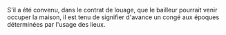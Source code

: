   
 S'il a été convenu, dans le contrat de louage, que le bailleur pourrait venir occuper la maison, il est tenu de signifier d'avance un congé aux époques déterminées par l'usage des lieux.  

  
